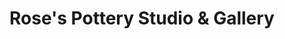 ---
title: "Rose's Pottery Studio & Gallery"
url: /washburn/roses-pottery-studio-and-gallery/
shop: pottery
---
